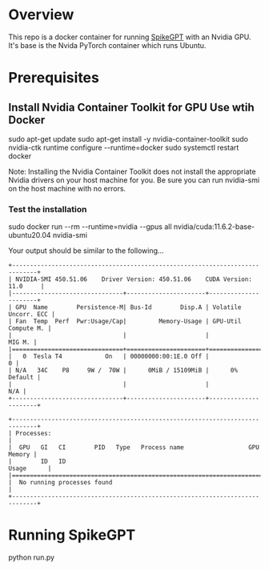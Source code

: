 # Overview
This repo is a docker container for running [SpikeGPT](https://github.com/ridgerchu/SpikeGPT/) with an Nvidia GPU. It's base is the Nvida PyTorch container which runs Ubuntu.

# Prerequisites


## Install Nvidia Container Toolkit for GPU Use wtih Docker
sudo apt-get update
sudo apt-get install -y nvidia-container-toolkit
sudo nvidia-ctk runtime configure --runtime=docker
sudo systemctl restart docker

Note: Installing the Nvidia Container Toolkit does not install the appropriate Nvidia drivers on your host machine for you. Be sure you can run nvidia-smi on the host machine with no errors.

### Test the installation
sudo docker run --rm --runtime=nvidia --gpus all nvidia/cuda:11.6.2-base-ubuntu20.04 nvidia-smi

Your output should be similar to the following...


```
+-----------------------------------------------------------------------------+
| NVIDIA-SMI 450.51.06    Driver Version: 450.51.06    CUDA Version: 11.0     |
|-------------------------------+----------------------+----------------------+
| GPU  Name        Persistence-M| Bus-Id        Disp.A | Volatile Uncorr. ECC |
| Fan  Temp  Perf  Pwr:Usage/Cap|         Memory-Usage | GPU-Util  Compute M. |
|                               |                      |               MIG M. |
|===============================+======================+======================|
|   0  Tesla T4            On   | 00000000:00:1E.0 Off |                    0 |
| N/A   34C    P8     9W /  70W |      0MiB / 15109MiB |      0%      Default |
|                               |                      |                  N/A |
+-------------------------------+----------------------+----------------------+

+-----------------------------------------------------------------------------+
| Processes:                                                                  |
|  GPU   GI   CI        PID   Type   Process name                  GPU Memory |
|        ID   ID                                                   Usage      |
|=============================================================================|
|  No running processes found                                                 |
+-----------------------------------------------------------------------------+
```


# Running SpikeGPT
python run.py
